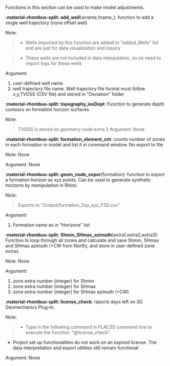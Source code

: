 Functions in this section can be used to make model adjustments. 

**:material-rhombus-split: add_well**(wname,fname_): function to add a single well trajectory (none offset well) 

Note: 

> - Wells imported by this function are added to “added_Wells” list and are just for data visualization and inquiry

> - These wells are not included in data interpolation, so no need to import logs for these wells 

Argument:

1. user-defined well name 
2. well trajectory file name. Well trajectory file format must follow x,y,TVDSS (CSV file) and stored in 
"Deviation" folder 

**:material-rhombus-split: topography_isoDept**: Function to generate depth contours on formation horizon surfaces 

Note: 
>TVDSS is stored on geometry node extra 2 
Argument: None 

**:material-rhombus-split: formation_element_cnt**: counts number of zones in each formation in model and list it in command 
window. No export to file 

Note: None 

Argument: None 

**:material-rhombus-split: geom_node_expor**(formation): function to export a formation horizon as xyz points. Can be used to 
generate synthetic horizons by manipulation in Rhino.

Note: 

>Exports to "Output/formation_Top_xyz_F3D.csv" 

Argument:

1. Formation name as in “Horizons” list 


  
**:material-rhombus-split: Shmin_SHmax_azimuth**(extra1,extra2,extra3): Function to loop through all zones and calculate and save 
Shmin, SHmax and SHmax azimuth (+CW from North), and store in user-defined zone extras 

Note: None 

Argument:   

1. zone extra number (integer) for Shmin 
2. zone extra number (integer) for SHmax 
3. zone extra number (integer) for SHmax azimuth (+CW)



**:material-rhombus-split: license_check**: reports days left on 3D Geomechanics Plug-in.  

Note:  
>- Type in the following command in FLAC3D command line to execute the function: “@license_check”. 
- Project set up functionalities do not work on an expired license. The data interpretation and export 
utilities still remain functional

Argument:  None